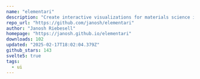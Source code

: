 ```yaml
---
name: "elementari"
description: "Create interactive visualizations for materials science in Svelte."
repo_url: "https://github.com/janosh/elementari"
author: "Janosh Riebesell"
homepage: "https://janosh.github.io/elementari"
downloads: 102
updated: "2025-02-17T18:02:04.379Z"
github_stars: 143
svelte5: true
tags: 
  - ui
---
```

